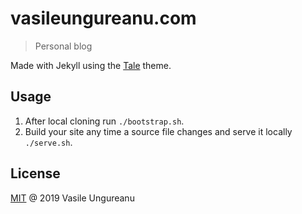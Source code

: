 # vasileungureanu.com

> Personal blog

Made with Jekyll using the [Tale](https://github.com/chesterhow/tale) theme.

## Usage

1. After local cloning run `./bootstrap.sh`.
1. Build your site any time a source file changes and serve it locally `./serve.sh`.

License
-------

[MIT](LICENSE) @ 2019 Vasile Ungureanu
